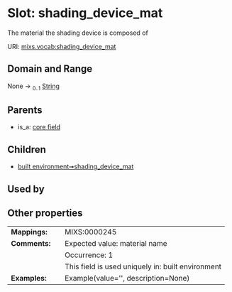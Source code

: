 
# Slot: shading_device_mat


The material the shading device is composed of

URI: [mixs.vocab:shading_device_mat](https://w3id.org/mixs/vocab/shading_device_mat)


## Domain and Range

None &#8594;  <sub>0..1</sub> [String](types/String.md)

## Parents

 *  is_a: [core field](core_field.md)

## Children

 *  [built environment➞shading_device_mat](built_environment_shading_device_mat.md)

## Used by


## Other properties

|  |  |  |
| --- | --- | --- |
| **Mappings:** | | MIXS:0000245 |
| **Comments:** | | Expected value: material name |
|  | | Occurrence: 1 |
|  | | This field is used uniquely in: built environment |
| **Examples:** | | Example(value='', description=None) |


